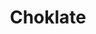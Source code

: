 ---
title: "Choklate"
url: /saint-jean-de-luz/choklate-rue-louis-fortune-loquin/
shop: vêtements
---